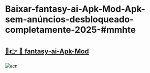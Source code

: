 # Baixar-fantasy-ai-Apk-Mod-Apk-sem-anúncios-desbloqueado-completamente-2025-#mmhte

# <h2><a href="https://ainizakaria.my?title=fantasy-ai-Apk-Mod&ref=24M">🔗👉 🔴 fantasy-ai-Apk-Mod</a></h2>

[![acn](https://github.com/user-attachments/assets/0f9c940e-d8b0-45ae-aac7-cd30a18b3e1c)](https://ainizakaria.my?title=fantasy-ai-Apk-Mod&ref=24M)

